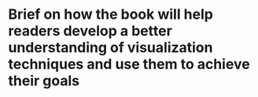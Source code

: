 # Brief on how the book will help readers develop a better understanding of visualization techniques and use them to achieve their goals

